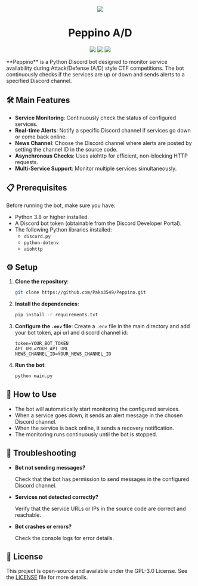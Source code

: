 <div align="center">

![](https://cdn.discordapp.com/app-icons/1384568070072172714/d8c81fd0f89d09d4d83c940c2f3c2d11.png?size=512)

# Peppino A/D
![](https://img.shields.io/github/last-commit/Pako3549/Peppino?&style=for-the-badge&color=8272a4&logoColor=D9E0EE&labelColor=292324)
![](https://img.shields.io/github/stars/Pako3549/Peppino?style=for-the-badge&logo=polestar&color=FFB1C8&logoColor=D9E0EE&labelColor=292324)
![](https://img.shields.io/github/repo-size/Pako3549/Peppino?color=CAC992&label=SIZE&logo=files&style=for-the-badge&logoColor=D9E0EE&labelColor=292324)

</div>
**Peppino** is a Python Discord bot designed to monitor service availability during Attack/Defense (A/D) style CTF competitions. The bot continuously checks if the services are up or down and sends alerts to a specified Discord channel.

## 🛠️ Main Features

- **Service Monitoring**: Continuously check the status of configured services.
- **Real-time Alerts**: Notify a specific Discord channel if services go down or come back online.
- **News Channel**: Choose the Discord channel where alerts are posted by setting the channel ID in the source code.
- **Asynchronous Checks**: Uses aiohttp for efficient, non-blocking HTTP requests.
- **Multi-Service Support**: Monitor multiple services simultaneously.

## 📋 Prerequisites

Before running the bot, make sure you have:
- Python 3.8 or higher installed.
- A Discord bot token (obtainable from the Discord Developer Portal).
- The following Python libraries installed:
  - `discord.py`
  - `python-dotenv`
  - `aiohttp`

## ⚙️ Setup

1. **Clone the repository**:
    ```bash
    git clone https://github.com/Pako3549/Peppino.git
    ```
2. **Install the dependencies**:
    ```bash
    pip install -r requirements.txt
    ```
3. **Configure the `.env` file**: Create a `.env` file in the main directory and add your bot token, api url and discord channel id:
    ```env
    token=YOUR_BOT_TOKEN
    API_URL=YOUR_API_URL
    NEWS_CHANNEL_ID=YOUR_NEWS_CHANNEL_ID
    ```
1. **Run the bot**:
    ```bash
    python main.py
    ```

## 📖 How to Use

- The bot will automatically start monitoring the configured services.
- When a service goes down, it sends an alert message in the chosen Discord channel.
- When the service is back online, it sends a recovery notification.
- The monitoring runs continuously until the bot is stopped.

## 🐛 Troubleshooting

- **Bot not sending messages?**
  
  Check that the bot has permission to send messages in the configured Discord channel.

- **Services not detected correctly?**
  
  Verify that the service URLs or IPs in the source code are correct and reachable.

- **Bot crashes or errors?**
  
  Check the console logs for error details.

## 📜 License

This project is open-source and available under the GPL-3.0 License. See the [LICENSE](https://github.com/Pako3549/Peppino/blob/main/LICENSE) file for more details.

